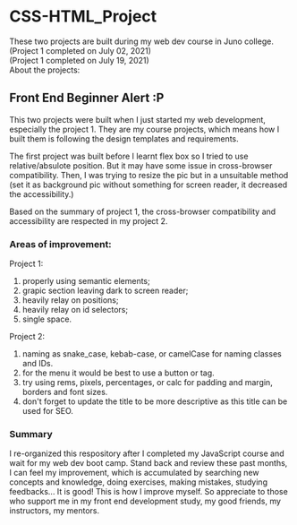 # CSS-HTML_Project  

These two projects are built during my web dev course in Juno college.    
(Project 1 completed on July 02, 2021)  
(Project 1 completed on July 19, 2021)  
About the projects:  

## Front End Beginner Alert  :P  

This two projects were built when I just started my web development, especially the project 1. They are my course projects, which means how I built them is following the design templates and requirements.   
    
The first project was built before I learnt flex box so I tried to use relative/absulote position. But it may have some issue in cross-browser compatibility. Then, I was trying to resize the pic but in a unsuitable method (set it as background pic without something for screen reader, it decreased the accessibility.)  

Based on the summary of project 1, the cross-browser compatibility and accessibility are respected in my project 2.

### Areas of improvement:  
Project 1:  
1. properly using semantic elements;    
2. grapic section leaving dark to screen reader;  
3. heavily relay on positions;  
4. heavily relay on id selectors;  
5. single space.  

Project 2:  
1. naming as snake_case, kebab-case, or camelCase for naming classes and IDs.  
2. for the menu it would be best to use a button or tag.  
3. try using rems, pixels, percentages, or calc for padding and margin, borders and font sizes.  
4. don't forget to update the title to be more descriptive as this title can be used for SEO.  

### Summary  
I re-organized this respository after I completed my JavaScript course and wait for my web dev boot camp. Stand back and review these past months, I can feel my improvement, which is accumulated by searching new concepts and knowledge, doing exercises, making mistakes, studying feedbacks... It is good! This is how I improve myself. So appreciate to those who support me in my front end development study, my good friends, my instructors, my mentors.   
